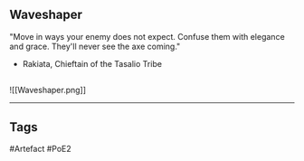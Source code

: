 ## Waveshaper
"Move in ways your enemy does not expect.
Confuse them with elegance and grace.
They'll never see the axe coming."
- Rakiata, Chieftain of the Tasalio Tribe
##
![[Waveshaper.png]]

---
## Tags
#Artefact
#PoE2